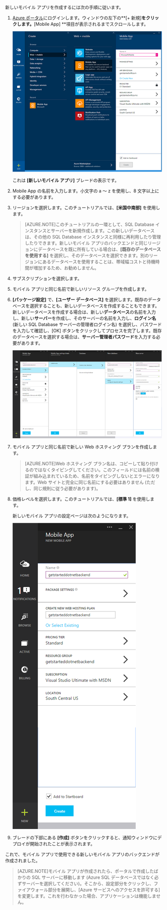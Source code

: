 

新しいモバイル アプリを作成するには次の手順に従います。

1. [Azure ポータル]にログインします。ウィンドウの左下の**[+ 新規]**をクリックします。**[Mobile App] **項目が表示されるまでスクロールします。

    ![](./media/app-service-mobile-dotnet-backend-create-new-service-preview/new-mobile-app.png)

    これは **[新しいモバイル アプリ]** ブレードの表示です。

2. Mobile App の名前を入力します。小文字の a ～ z を使用し、8 文字以上にする必要があります。

7. リージョンを選択します。このチュートリアルでは、**[米国中南部]** を使用します。

    > [AZURE.NOTE]このチュートリアルの一環として、SQL Database インスタンスとサーバーを新規作成します。この新しいデータベースは、その他の SQL Database インスタンスと同様に再利用したり管理したりできます。新しいモバイル アプリのバックエンドと同じリージョンにデータベースを既に所有している場合は、**[既存のデータベースを使用する]** を選択し、そのデータベースを選択できます。別のリージョンにあるデータベースを使用することは、帯域幅コストと待機時間が増加するため、お勧めしません。

3. サブスクリプションを選択します。

4. モバイル アプリと同じ名前で新しいリソース グループを作成します。

5. **[パッケージ設定]** で、**[ユーザー データベース]** を選択します。既存のデータベースを選択することも、新しいデータベースを作成することもできます。新しいデータベースを作成する場合は、新しい**データベース**の名前を入力し、新しい**サーバー**を作成し、そのサーバーの名前を入力し、**ログイン名** (新しい SQL Database サーバーの管理者ログイン名) を選択し、パスワードを入力して確認し、[OK] ボタンをクリックしてプロセスを完了します。既存のデータベースを選択する場合は、**サーバー管理者パスワード**を入力する必要があります。

    ![](./media/app-service-mobile-dotnet-backend-create-new-service-preview/dotnet-backend-create-db.png)

6. モバイル アプリと同じ名前で新しい Web ホスティング プランを作成します。

    > [AZURE.NOTE]Web ホスティング プラン名は、コピーして貼り付けるのではなくタイピングしてください。このフィールドには名前の検証が組み込まれているため、名前をタイピングしないとエラーになります。Web サイトと完全に同じ名前にする必要はありません (ただし、同じ規則に従う必要があります)。

8. 価格レベルを選択します。このチュートリアルでは、**[標準 1]** を使用します。

    新しいモバイル アプリの設定ページは次のようになります。

    ![](./media/app-service-mobile-dotnet-backend-create-new-service-preview/dotnet-backend-create.png)

9. ブレードの下部にある **[作成]** ボタンをクリックすると、通知ウィンドウにデプロイが開始されたことが表示されます。

これで、モバイル アプリで使用できる新しいモバイル アプリのバックエンドが作成されました。

> [AZURE.NOTE]モバイル アプリが作成されたら、ポータルで作成したばかりの SQL サーバーに移動します (Azure SQL データベースではなく必ずサーバーを選択してください)。そこから、設定部分をクリックし、ファイアウォール部分を展開し、[Azure サービスへのアクセスを許可する] を変更します。これを行わなかった場合、アプリケーションは機能しません。

<!-- URLs. -->
[Azure ポータル]: https://portal.azure.com/

<!---HONumber=July15_HO3-->